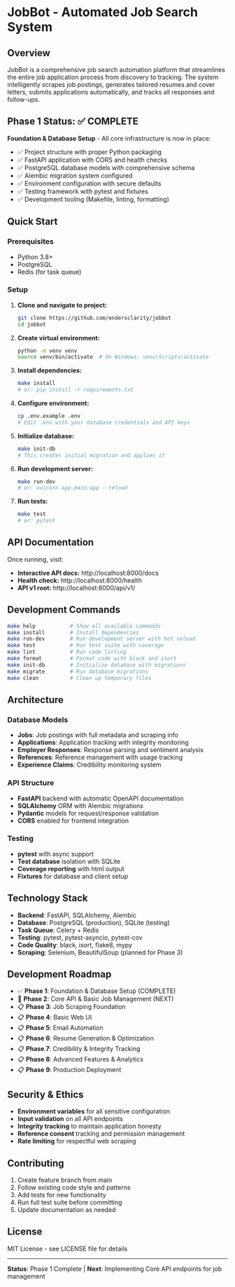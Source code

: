 # JobBot - Automated Job Search System

## Overview

JobBot is a comprehensive job search automation platform that streamlines the entire job application process from discovery to tracking. The system intelligently scrapes job postings, generates tailored resumes and cover letters, submits applications automatically, and tracks all responses and follow-ups.

## Phase 1 Status: ✅ COMPLETE

**Foundation & Database Setup** - All core infrastructure is now in place:

- ✅ Project structure with proper Python packaging
- ✅ FastAPI application with CORS and health checks  
- ✅ PostgreSQL database models with comprehensive schema
- ✅ Alembic migration system configured
- ✅ Environment configuration with secure defaults
- ✅ Testing framework with pytest and fixtures
- ✅ Development tooling (Makefile, linting, formatting)

## Quick Start

### Prerequisites
- Python 3.8+
- PostgreSQL
- Redis (for task queue)

### Setup

1. **Clone and navigate to project:**
   ```bash
   git clone https://github.com/endersclarity/jobbot
   cd jobbot
   ```

2. **Create virtual environment:**
   ```bash
   python -m venv venv
   source venv/bin/activate  # On Windows: venv\Scripts\activate
   ```

3. **Install dependencies:**
   ```bash
   make install
   # or: pip install -r requirements.txt
   ```

4. **Configure environment:**
   ```bash
   cp .env.example .env
   # Edit .env with your database credentials and API keys
   ```

5. **Initialize database:**
   ```bash
   make init-db
   # This creates initial migration and applies it
   ```

6. **Run development server:**
   ```bash
   make run-dev
   # or: uvicorn app.main:app --reload
   ```

7. **Run tests:**
   ```bash
   make test
   # or: pytest
   ```

## API Documentation

Once running, visit:
- **Interactive API docs:** http://localhost:8000/docs
- **Health check:** http://localhost:8000/health
- **API v1 root:** http://localhost:8000/api/v1/

## Development Commands

```bash
make help           # Show all available commands
make install        # Install dependencies
make run-dev        # Run development server with hot reload
make test           # Run test suite with coverage
make lint           # Run code linting
make format         # Format code with black and isort
make init-db        # Initialize database with migrations
make migrate        # Run database migrations
make clean          # Clean up temporary files
```

## Architecture

### Database Models
- **Jobs**: Job postings with full metadata and scraping info
- **Applications**: Application tracking with integrity monitoring
- **Employer Responses**: Response parsing and sentiment analysis
- **References**: Reference management with usage tracking
- **Experience Claims**: Credibility monitoring system

### API Structure
- **FastAPI** backend with automatic OpenAPI documentation
- **SQLAlchemy** ORM with Alembic migrations
- **Pydantic** models for request/response validation
- **CORS** enabled for frontend integration

### Testing
- **pytest** with async support
- **Test database** isolation with SQLite
- **Coverage reporting** with html output
- **Fixtures** for database and client setup

## Technology Stack

- **Backend**: FastAPI, SQLAlchemy, Alembic
- **Database**: PostgreSQL (production), SQLite (testing)
- **Task Queue**: Celery + Redis
- **Testing**: pytest, pytest-asyncio, pytest-cov
- **Code Quality**: black, isort, flake8, mypy
- **Scraping**: Selenium, BeautifulSoup (planned for Phase 3)

## Development Roadmap

- ✅ **Phase 1**: Foundation & Database Setup (COMPLETE)
- 🚧 **Phase 2**: Core API & Basic Job Management (NEXT)
- 📋 **Phase 3**: Job Scraping Foundation
- 📋 **Phase 4**: Basic Web UI
- 📋 **Phase 5**: Email Automation
- 📋 **Phase 6**: Resume Generation & Optimization
- 📋 **Phase 7**: Credibility & Integrity Tracking
- 📋 **Phase 8**: Advanced Features & Analytics
- 📋 **Phase 9**: Production Deployment

## Security & Ethics

- **Environment variables** for all sensitive configuration
- **Input validation** on all API endpoints
- **Integrity tracking** to maintain application honesty
- **Reference consent** tracking and permission management
- **Rate limiting** for respectful web scraping

## Contributing

1. Create feature branch from main
2. Follow existing code style and patterns
3. Add tests for new functionality
4. Run full test suite before committing
5. Update documentation as needed

## License

MIT License - see LICENSE file for details

---

**Status**: Phase 1 Complete | **Next**: Implementing Core API endpoints for job management